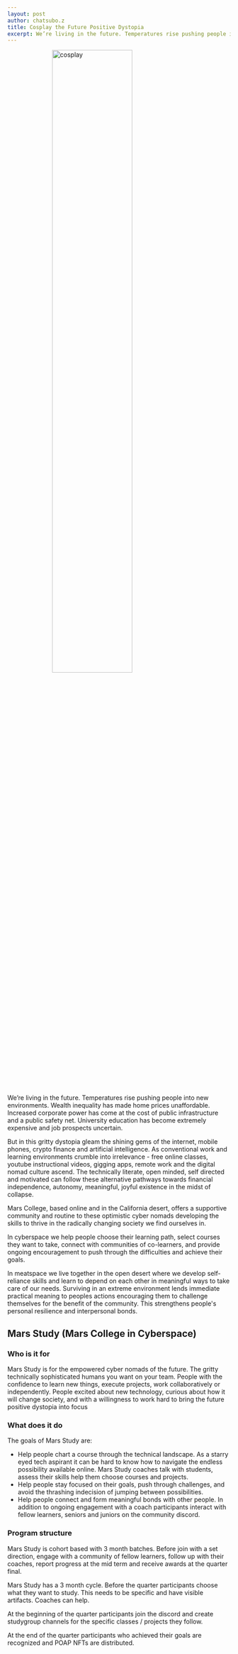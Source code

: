 ```yaml
---
layout: post
author: chatsubo.z
title: Cosplay the Future Positive Dystopia
excerpt: We’re living in the future. Temperatures rise pushing people into new environments. Wealth inequality has made home prices unaffordable. Increased corporate power has come at the cost of public infrastructure and a public safety net. University education has become extremely expensive and job prospects uncertain.
---
```


<style>
    img {
        width: 60%;
        display: block;
        margin-left: auto;
        margin-right: auto;
    }
</style>

![cosplay](/images/blog/image0-5A5C1.jpg)


We’re living in the future. Temperatures rise pushing people into new environments. Wealth inequality has made home prices unaffordable. Increased corporate power has come at the cost of public infrastructure and a public safety net. University education has become extremely expensive and job prospects uncertain.

But in this gritty dystopia gleam the shining gems of the internet, mobile phones, crypto finance and artificial intelligence. As conventional work and learning environments crumble into irrelevance - free online classes, youtube instructional videos, gigging apps, remote work and the digital nomad culture ascend. The technically literate, open minded, self directed and motivated can follow these alternative pathways towards financial independence, autonomy, meaningful, joyful existence in the midst of collapse.

Mars College, based online and in the California desert, offers a supportive community and routine to these optimistic cyber nomads developing the skills to thrive in the radically changing society we find ourselves in. 

In cyberspace we help people choose their learning path, select courses they want to take, connect with communities of co-learners, and provide ongoing encouragement to push through the difficulties and achieve their goals.  

In meatspace we live together in the open desert where we develop self-reliance skills and learn to depend on each other in meaningful ways to take care of our needs. Surviving in an extreme environment lends immediate practical meaning to peoples actions encouraging them to challenge themselves for the benefit of the community. This strengthens people's personal resilience and interpersonal bonds.


## Mars Study (Mars College in Cyberspace)

### Who is it for

Mars Study is for the empowered cyber nomads of the future. The gritty technically sophisticated humans you want on your team. People with the confidence to learn new things, execute projects, work collaboratively or independently. People excited about new technology, curious about how it will change society, and with a willingness to work hard to bring the future positive dystopia into focus

### What does it do

The goals of Mars Study are:
* Help people chart a course through the technical landscape. As a starry eyed tech aspirant it can be hard to know how to navigate the endless possibility available online. Mars Study coaches talk with students, assess their skills help them choose courses and projects.
* Help people stay focused on their goals, push through challenges, and avoid the thrashing indecision of jumping between possibilities. 
* Help people connect and form meaningful bonds with other people.  In addition to ongoing engagement with a coach participants interact with fellow learners, seniors and juniors on the community discord. 

### Program structure

Mars Study is cohort based with 3 month batches. Before join with a set direction, engage with a community of fellow learners, follow up with their coaches, report progress at the mid term and receive awards at the quarter final.

Mars Study has a 3 month cycle. 
Before the quarter participants choose what they want to study. This needs to be specific and have visible artifacts. Coaches can help. 

At the beginning of the quarter participants join the discord and create studygroup channels for the specific classes / projects they follow. 

At the end of the quarter participants who achieved their goals are recognized and POAP NFTs are distributed.


